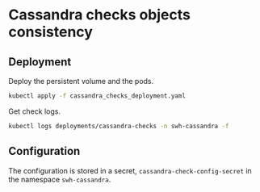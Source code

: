 # Cassandra checks objects consistency

## Deployment

Deploy the persistent volume and the pods.

```bash
kubectl apply -f cassandra_checks_deployment.yaml
```

Get check logs.

```bash
kubectl logs deployments/cassandra-checks -n swh-cassandra -f
```

## Configuration

The configuration is stored in a secret, `cassandra-check-config-secret` in the namespace `swh-cassandra`.
